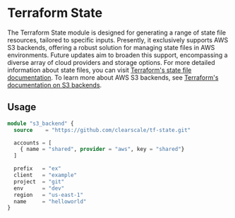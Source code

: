 # Terraform State

The Terraform State module is designed for generating a range of state file resources, tailored to specific inputs. Presently, it exclusively supports AWS S3 backends, offering a robust solution for managing state files in AWS environments. Future updates aim to broaden this support, encompassing a diverse array of cloud providers and storage options. For more detailed information about state files, you can visit [Terraform's state file documentation](https://developer.hashicorp.com/terraform/language/state). To learn more about AWS S3 backends, see [Terraform's documentation on S3 backends](https://developer.hashicorp.com/terraform/language/settings/backends/s3).

## Usage

```terraform
module "s3_backend" {
  source    = "https://github.com/clearscale/tf-state.git"

  accounts = [
    { name = "shared", provider = "aws", key = "shared"}
  ]

  prefix   = "ex"
  client   = "example"
  project  = "git"
  env      = "dev"
  region   = "us-east-1"
  name     = "helloworld"
}
```